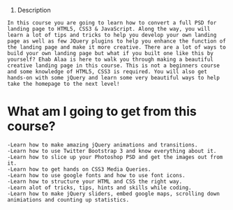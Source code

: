 1. Description

`In this course you are going to learn how to convert a full PSD for landing page to HTML5, CSS3 & JavaScript. Along the way, you will learn a lot of tips and tricks to help you develop your own landing page as well as few JQuery plugins to help you enhance the function of the landing page and make it more creative. There are a lot of ways to build your own landing page but what if you built one like this by yourself? Ehab Alaa is here to walk you through making a beautiful creative landing page in this course. This is not a beginners course and some knowledge of HTML5, CSS3 is required. You will also get hands-on with some jQuery and learn some very beautiful ways to help take the homepage to the next level!`

# What am I going to get from this course?
    -Learn how to make amazing jQuery animations and transitions.
    -Learn how to use Twitter Bootstrap 3 and know everything about it.
    -Learn how to slice up your Photoshop PSD and get the images out from it.
    -Learn how to get hands on CSS3 Media Queries.
    -Learn how to use google fonts and how to use font icons.
    -Learn how to structure your HTML and CSS the right way.
    -Learn alot of tricks, tips, hints and skills while coding.
    -Learn how to make jQuery sliders, embed google maps, scrolling down animiations and counting up statistics.
